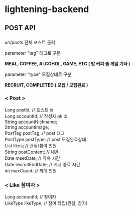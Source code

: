 # lightening-backend

## POST API

### <API URL>
  
  <em>url/posts</em> 전체 포스트 출력
  
  parameter "tag" 태그로 구분 
  
  <strong>MEAL, COFFEE, ALCOHOL, GAME, ETC ( 밥 커피 술 게임 기타 )</strong>
  
  parameter "type" 모집상태로 구분
  
  <strong>RECRUIT, COMPLETED ( 모집 / 모집환료 )</strong>

### < Post >
Long postId; // 포스트 id<br>
Long accountId; // 작성자 pk id<br>
String accountNickname; <br>
String accountImage; <br>
PostTag postTag; // post 태그<br>
PostType postType; // post 모집완료상태<br>
List<LikeDto> likes; // 관심/참여 인원<br>
String postContent; // 내용<br>
Date meetDate; // 약속 시간<br>
Date recruitEndDate; // 게시 종료 시간<br>
int maxCount; // 최대 인원<br>
  
  
### < Like 참여자 >
Long accountId; // 참여자<br>
LikeType likeType; // 참여 타입(관심, 참가)<br>
  
